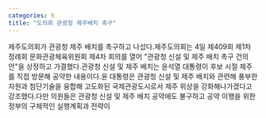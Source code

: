 ```yaml
---
categories: h
title: "도의회 관광청 제주배치 촉구"
---
```

제주도의회가 관광청 제주 배치를 촉구하고 나섰다.제주도의회는 4일 제409회 제1차 정례회 문화관광체육위원회 제4차 회의를 열어 "관광청 신설 및 제주 배치 촉구 건의안"을 상정하고 가결했다.관광청 신설 및 제주 배치는 윤석열 대통령이 후보 시절 제주를 직접 방문해 공약한 내용이다.윤 대통령은 관광청 신설 및 제주 배치와 관련해 풍부한 자원과 첨단기술을 융합해 고도화된 국제관광도시로서 제주 위상을 강화해나가겠다고 강조했다.다만 의원들은 관광청 신설 및 제주 배치 공약에도 불구하고 공약 이행을 위한 정부의 구체적인 실행계획과 전략이